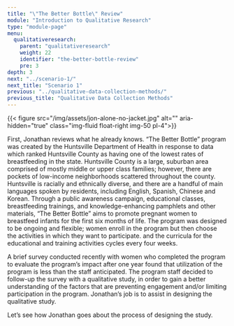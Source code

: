```yaml
---
title: "\"The Better Bottle\" Review"
module: "Introduction to Qualitative Research"
type: "module-page"
menu:
  qualitativeresearch:
    parent: "qualitativeresearch"
    weight: 22
    identifier: "the-better-bottle-review"
    pre: 3
depth: 3
next: "../scenario-1/"
next_title: "Scenario 1"
previous: "../qualitative-data-collection-methods/"
previous_title: "Qualitative Data Collection Methods"
---
```


{{< figure src="/img/assets/jon-alone-no-jacket.jpg" alt="" aria-hidden="true" class="img-fluid float-right img-50 pl-4">}}

First, Jonathan reviews what he already knows. “The Better Bottle” program was created by the Huntsville Department of Health in response to data which ranked Huntsville County as having one of the lowest rates of breastfeeding in the state. Huntsville County is a large, suburban area comprised of mostly middle or upper class families; however, there are pockets of low-income neighborhoods scattered throughout the county. Huntsville is racially and ethnically diverse, and there are a handful of main languages spoken by residents, including English, Spanish, Chinese and Korean. Through a public awareness campaign, educational classes, breastfeeding trainings, and knowledge-enhancing pamphlets and other materials, “The Better Bottle” aims to promote pregnant women to breastfeed infants for the first six months of life. The program was designed to be ongoing and flexible; women enroll in the program but then choose the activities in which they want to participate. and the curricula for the educational and training activities cycles every four weeks. 

A brief survey conducted recently with women who completed the program to evaluate the program’s impact after one year found that utilization of the program is less than the staff anticipated. The program staff decided to follow-up the survey with a qualitative study, in order to gain a better understanding of the factors that are preventing engagement and/or limiting participation in the program. Jonathan’s job is to assist in designing the qualitative study.

Let’s see how Jonathan goes about the process of designing the study.
